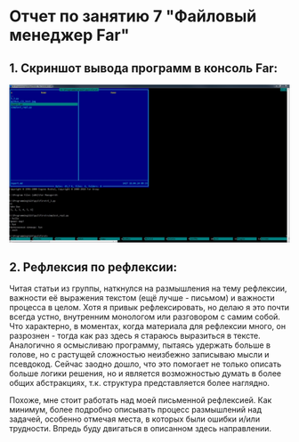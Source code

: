 ﻿# Отчет по занятию 7 "Файловый менеджер Far"

## __1. Скриншот вывода программ в консоль Far:__
![](https://github.com/xSolomon/py1/blob/main/py1_7/far_manager.jpg)

## __2. Рефлексия по рефлексии:__
Читая статьи из группы, наткнулся на размышления на тему рефлексии, важности её выражения текстом (ещё лучше - письмом) и важности процесса в целом. 
Хотя я привык рефлексировать, но делаю я это почти всегда устно, внутренним монологом или разговором с самим собой. Что характерно, в моментах, 
когда материала для рефлексии много, он разрознен - тогда как раз здесь я стараюсь выразиться в тексте. Аналогично я осмысливаю программу, пытаясь 
удержать больше в голове, но с растущей сложностью неизбежно записываю мысли и псевдокод. Сейчас заодно дошло, что это помогает не только описать 
больше логики решения, но и является возможностью думать в более общих абстракциях, т.к. структура представляется более наглядно.

Похоже, мне стоит работать над моей письменной рефлексией. Как минимум, более подробно описывать процесс размышлений над задачей, особенно отмечая 
места, в которых были ошибки и/или трудности.
Впредь буду двигаться в описанном здесь направлении.

